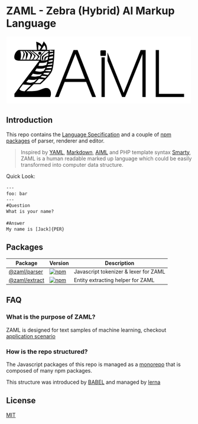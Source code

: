 # ZAML - Zebra (Hybrid) AI Markup Language

![ZAML Logo](./docs/logo.png)

## Introduction

This repo contains the [Language Specification](./docs/spec.md) and a couple of [npm packages](#packages) of parser, renderer and editor.

> Inspired by [YAML](http://yaml.org/spec/1.2/spec.html), [Markdown](https://www.markdownguide.org/cheat-sheet), [AIML](https://en.wikipedia.org/wiki/AIML) and PHP template syntax [Smarty](https://www.smarty.net/), ZAML is a human readable marked up language which could be easily transformed into computer data structure.

Quick Look:

```zaml
---
foo: bar
---
#Question
What is your name?

#Answer
My name is [Jack]{PER}
```

## Packages

| Package | Version | Description |
| -- | -- | -- |
| [@zaml/parser](./packages//-parser) | [![npm](https://img.shields.io/npm/v/@zaml/parser.svg?style=flat-square)](https://www.npmjs.com/package/@zaml/parser) | Javascript tokenizer & lexer for ZAML |
| [@zaml/extract](./packages/zaml-extract) | [![npm](https://img.shields.io/npm/v/@zaml/extract.svg?style=flat-square)](https://www.npmjs.com/package/@zaml/extract) | Entity extracting helper for ZAML |

## FAQ

### What is the purpose of ZAML?

ZAML is designed for text samples of machine learning, checkout [application scenario](./docs/spec.md#1-application-scenario)

### How is the repo structured?

The Javascript packages of this repo is managed as a [monorepo](https://github.com/babel/babel/blob/master/doc/design/monorepo.md) that is composed of many npm packages.

This structure was introduced by [BABEL](https://github.com/babel/babel) and managed by [lerna](https://github.com/lerna/lerna)

## License

[MIT](./LICENSE)
